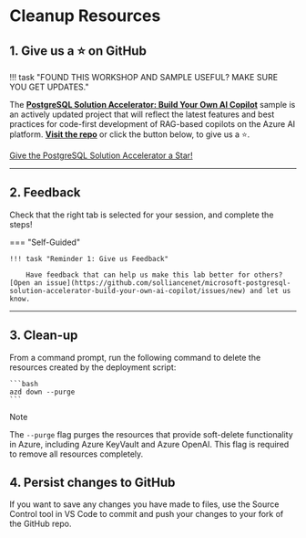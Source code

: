 # Cleanup Resources

## 1. Give us a ⭐️ on GitHub

!!! task "FOUND THIS WORKSHOP AND SAMPLE USEFUL? MAKE SURE YOU GET UPDATES."

The **[PostgreSQL Solution Accelerator: Build Your Own AI Copilot](https://github.com/solliancenet/microsoft-postgresql-solution-accelerator-build-your-own-ai-copilot)** sample is an actively updated project that will reflect the latest features and best practices for code-first development of RAG-based copilots on the Azure AI platform. **[Visit the repo](https://github.com/solliancenet/microsoft-postgresql-solution-accelerator-build-your-own-ai-copilot)** or click the button below, to give us a ⭐️.

<!-- Place this tag where you want the button to render. -->
<a class="github-button" href="https://github.com/solliancenet/microsoft-postgresql-solution-accelerator-build-your-own-ai-copilot" data-color-scheme="no-preference: light; light: light; dark: dark;" data-size="large" data-show-count="true" aria-label="Star solliancenet/microsoft-postgresql-solution-accelerator-build-your-own-ai-copilot on GitHub"> Give the PostgreSQL Solution Accelerator a Star!</a>

---

## 2. Feedback

Check that the right tab is selected for your session, and complete the steps!

=== "Self-Guided"

    !!! task "Reminder 1: Give us Feedback"

        Have feedback that can help us make this lab better for others? [Open an issue](https://github.com/solliancenet/microsoft-postgresql-solution-accelerator-build-your-own-ai-copilot/issues/new) and let us know.

<!--
=== "Microsoft AI Tour"

    !!! task "Reminder 1: Give us Feedback"

        Visit [aka.ms/MicrosoftAITour/Survey](https://aka.ms/MicrosoftAITour/Survey) to give us feedback on this session (#WRK550)
      
    !!! danger "Reminder 2: End the Skillable Session"

        Visit the Skillable Lab page and click `End Session` to end the session and release all resources. This allows the lab to be run again without quota issues for others.

    
=== "Microsoft Ignite"

    !!! success "Reminder 1: Please Give us Feedback"

        Visit [aka.ms/MicrosoftIgniteEvals](https://aka.ms/MicrosoftIgniteEvals) to give us feedback on this session (LAB401)
      
    !!! warning "Reminder 2: End the Skillable Session"

        Visit the Skillable Lab page and click `End Session` to end the session and release all resources. This allows the lab to be run again without quota issues for others.
-->
---

## 3. Clean-up

From a command prompt, run the following command to delete the resources created by the deployment script:

    ```bash
    azd down --purge
    ```

> [!NOTE]
> The `--purge` flag purges the resources that provide soft-delete functionality in Azure, including Azure KeyVault and Azure OpenAI. This flag is required to remove all resources completely.

## 4. Persist changes to GitHub

If you want to save any changes you have made to files, use the Source Control tool in VS Code to commit and push your changes to your fork of the GitHub repo.
